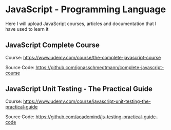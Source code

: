 # JavaScript - Programming Language

Here I will upload JavaScript courses, articles and documentation that I have used to learn it

## JavaScript Complete Course

Course: https://www.udemy.com/course/the-complete-javascript-course

Source Code: https://github.com/jonasschmedtmann/complete-javascript-course

## JavaScript Unit Testing - The Practical Guide

Course: https://www.udemy.com/course/javascript-unit-testing-the-practical-guide

Source Code: https://github.com/academind/js-testing-practical-guide-code
